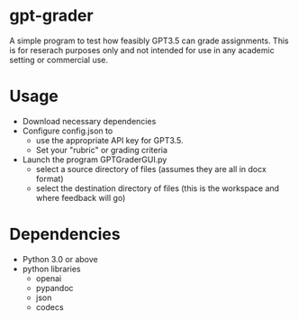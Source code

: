 # gpt-grader
A simple program to test how feasibly GPT3.5 can grade assignments. This is for reserach purposes only and not intended for use in any academic setting or commercial use.

# Usage
- Download necessary dependencies
- Configure config.json to
  - use the appropriate API key for GPT3.5.
  - Set your "rubric" or grading criteria
- Launch the program GPTGraderGUI.py
  - select a source directory of files (assumes they are all in docx format)
  - select the destination directory of files (this is the workspace and where feedback will go)

# Dependencies
- Python 3.0 or above
- python libraries
  - openai
  - pypandoc
  - json
  - codecs
